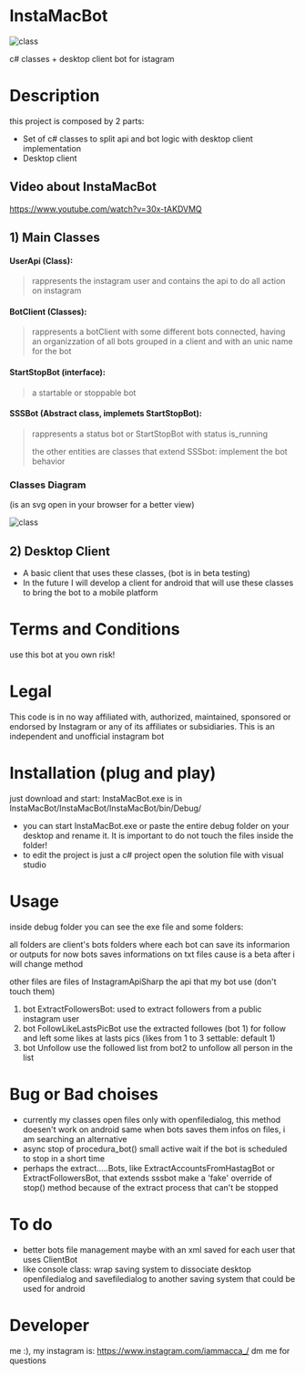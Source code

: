 # InstaMacBot 
![class](https://github.com/MaccariniLuca/InstaMacBot/blob/main/resources/Instagram_logo_2016.ico)

c# classes + desktop client bot for istagram
# Description
this project is composed by 2 parts:
- Set of c# classes to split api and bot logic with desktop client implementation
- Desktop client

## Video about InstaMacBot
https://www.youtube.com/watch?v=30x-tAKDVMQ


## 1) Main Classes

  #### UserApi (Class): 
  >rappresents the instagram user and contains the api to do all action on instagram
  #### BotClient (Classes): 
  >rappresents a botClient with some different bots connected, having an organizzation of all bots grouped in a client and with an unic name for the bot
  #### StartStopBot (interface): 
  >a startable or stoppable bot
  #### SSSBot (Abstract class, implemets StartStopBot):
  >rappresents a status bot or StartStopBot with status is_running
  >
  >the other entities are classes that extend SSSbot: implement the bot behavior
  
  ### Classes Diagram
  (is an svg open in your browser for a better view)
  
  ![class](https://github.com/MaccariniLuca/InstaMacBot/blob/main/documentation/Class%20Diagram.svg)
  
  
 ## 2) Desktop Client
 - A basic client that uses these classes, (bot is in beta testing)
 - In the future I will develop a client for android that will use these classes to bring the bot to a mobile platform
    
 # Terms and Conditions
 use this bot at you own risk!
 # Legal
This code is in no way affiliated with, authorized, maintained, sponsored or endorsed by Instagram or any of its affiliates or subsidiaries. This is an independent and unofficial instagram bot
 
# Installation (plug and play)
just download and start:
InstaMacBot.exe is in InstaMacBot/InstaMacBot/InstaMacBot/bin/Debug/
- you can start InstaMacBot.exe or paste the entire debug folder on your desktop and rename it. It is important to do not touch the files inside the folder!
- to edit the project is just a c# project open the solution file with visual studio

# Usage
inside debug folder you can see the exe file and some folders:

all folders are client's bots folders where each bot can save its informarion or outputs for now bots saves informations on txt files cause is a beta after i will change method

other files are files of InstagramApiSharp the api that my bot use (don't touch them)

1) bot ExtractFollowersBot: used to extract followers from a public instagram user
2) bot FollowLikeLastsPicBot use the extracted followes (bot 1) for follow and left some likes at lasts pics (likes from 1 to 3 settable: default 1)
3) bot Unfollow use the followed list from bot2 to unfollow all person in the list

# Bug or Bad choises
- currently my classes open files only with openfiledialog, this method doesen't work on android same when bots saves them infos on files, i am searching an alternative
- async stop of procedura_bot() small active wait if the bot is scheduled to stop in a short time
- perhaps the extract.....Bots, like ExtractAccountsFromHastagBot or ExtractFollowersBot, that extends sssbot make a 'fake' override of stop() method because of the extract process that can't be stopped

# To do
- better bots file management maybe with an xml saved for each user that uses ClientBot
- like console class: wrap saving system to dissociate desktop openfiledialog and savefiledialog to another saving system that could be used for android

# Developer
me :), my instagram is: https://www.instagram.com/iammacca_/ dm me for questions


